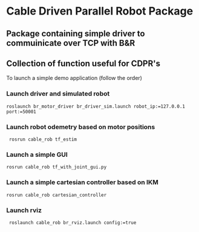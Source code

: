 # Cable Driven Parallel Robot Package
## Package containing simple driver to commuinicate over TCP with B&R
## Collection of function useful for CDPR's
To launch a simple demo application (follow the order)


### Launch driver and simulated robot
`roslaunch br_motor_driver br_driver_sim.launch robot_ip:=127.0.0.1 port:=50001`

### Launch robot odemetry based on motor positions
` rosrun cable_rob tf_estim`

### Launch a simple GUI
`rosrun cable_rob tf_with_joint_gui.py`

### Launch a simple cartesian controller based on IKM
`rosrun cable_rob cartesian_controller`

### Launch rviz
` roslaunch cable_rob br_rviz.launch config:=true`

